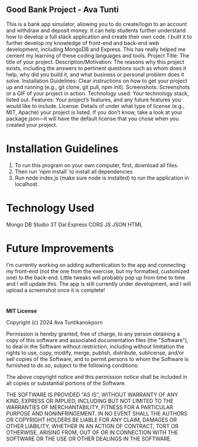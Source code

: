 ## Good Bank Project - Ava Tunti
This is a bank app simulator, allowing you to do create/login to an account and withdraw and deposit money. It can help students further understand how to develop a full stack application and create their own code. I built it to further develop my knowledge of front-end and back-end web development, including MongoDB and Express. This has really helped me cement my learning of these coding languages and tools.
Project Title: The title of your project.
Description/Motivation: The reasons why this project exists, including the answers to pertinent questions such as whom does it help, why did you build it, and what business or personal problem does it solve.
Installation Guidelines: Clear instructions on how to get your project up and running (e.g., git clone, git pull, npm init).
Screenshots: Screenshots or a GIF of your project in action.
Technology used: Your technology stack, listed out. 
Features: Your project’s features, and any future features you would like to include.
License: Details of under what type of license (e.g., MIT, Apache) your project is listed. If you don’t know, take a look at your package.json—it will have the default license that you chose when you created your project.
# Installation Guidelines
1. To run this program on your own computer, first, download all files.
2. Then run 'npm install' to install all dependencies
3. Run node index.js (make sure node is installed) to run the application in localhost.
# Technology Used
Mongo DB
Studio 3T
Dal
Express
CORS
JS
JSON
HTML
# Future Improvements
I'm currently working on adding authentication to the app and connecting my front-end (not the one from the exercise, but my formatted, customized one) to the back-end. Little tweaks will probably pop up from time to time and I will update this. The app is still currently under development, and I will upload a screenshot once it is complete!
#
**MIT License**

Copyright (c) 2024 Ava Tuntikanokporn

Permission is hereby granted, free of charge, to any person obtaining a copy
of this software and associated documentation files (the "Software"), to deal
in the Software without restriction, including without limitation the rights
to use, copy, modify, merge, publish, distribute, sublicense, and/or sell
copies of the Software, and to permit persons to whom the Software is
furnished to do so, subject to the following conditions:

The above copyright notice and this permission notice shall be included in all
copies or substantial portions of the Software.

THE SOFTWARE IS PROVIDED "AS IS", WITHOUT WARRANTY OF ANY KIND, EXPRESS OR
IMPLIED, INCLUDING BUT NOT LIMITED TO THE WARRANTIES OF MERCHANTABILITY,
FITNESS FOR A PARTICULAR PURPOSE AND NONINFRINGEMENT. IN NO EVENT SHALL THE
AUTHORS OR COPYRIGHT HOLDERS BE LIABLE FOR ANY CLAIM, DAMAGES OR OTHER
LIABILITY, WHETHER IN AN ACTION OF CONTRACT, TORT OR OTHERWISE, ARISING FROM,
OUT OF OR IN CONNECTION WITH THE SOFTWARE OR THE USE OR OTHER DEALINGS IN THE
SOFTWARE.
